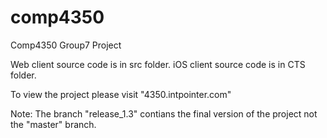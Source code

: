 # comp4350
Comp4350 Group7 Project

Web client source code is in src folder.
iOS client source code is in CTS folder.

To view the project please visit "4350.intpointer.com"

Note: The branch "release_1.3" contians the final version of the project not the "master" branch.

